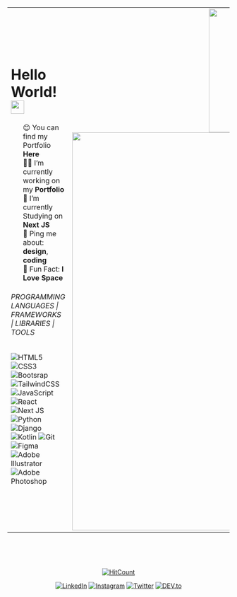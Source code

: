 <table>
  <tr>
    <td>
      <h1>Hello World! <img src="https://raw.githubusercontent.com/iampavangandhi/iampavangandhi/master/gifs/Hi.gif" width="30px"></h2>
</h1>
<ul style="list-style: none;">
  <li>😊 You can find my Portfolio <b>Here</b></li>
  <li>👨‍💻 I’m currently working on my <b>Portfolio</b></li>
  <li>🌱 I’m currently Studying on <b>Next JS</b></li>
  <li>💬 Ping me about: <b>design</b>, <b>coding</b></li>
  <li>🔭 Fun Fact: <b>I Love Space</b></li>
</ul>
  
 ###### PROGRAMMING LANGUAGES | FRAMEWORKS | LIBRARIES | TOOLS </br>
![HTML5](https://img.shields.io/badge/-HTML5-000000?style=for-the-badge&logo=HTML5)
![CSS3](https://img.shields.io/badge/-CSS3-000000?style=for-the-badge&logo=CSS3)
![Bootsrap](https://img.shields.io/badge/-Bootstrap-000000?style=for-the-badge&logo=bootstrap)
![TailwindCSS](https://img.shields.io/badge/tailwindcss-000000?style=for-the-badge&logo=tailwind-css&logoColor=white)
![JavaScript](https://img.shields.io/badge/-JavaScript-000000?style=for-the-badge&logo=javascript)
![React](https://img.shields.io/badge/-React-000000?style=for-the-badge&logo=react)
![Next JS](https://img.shields.io/badge/Next-black?style=for-the-badge&logo=next.js&logoColor=white)
![Python](https://img.shields.io/badge/-Python-000000?style=for-the-badge&logo=python)
![Django](https://img.shields.io/badge/-Django-000000?style=for-the-badge&logo=django)
![Kotlin](https://img.shields.io/badge/-Kotlin-000000?style=for-the-badge&logo=kotlin)
![Git](http://img.shields.io/badge/-Git-000000?style=for-the-badge&logo=Git)
![Figma](http://img.shields.io/badge/-Figma-000000?style=for-the-badge&logo=figma)
![Adobe Illustrator](https://img.shields.io/badge/-Adobe%20Illustrator-000000?style=for-the-badge&logo=Adobe%20Illustrator)
![Adobe Photoshop](https://img.shields.io/badge/-Photoshop-000000?style=for-the-badge&logo=Adobe%20Photoshop&logoColor=31A8FF&labelColor=000000)

</p>
      </td>   
     <td>
<div align=center>
  <a href="#" title="Trungquandev">
    <img width="280" src="https://github-readme-stats.vercel.app/api/top-langs/?username=Sonia-Uwamahoro&hide=c%23,powershell,Mathematica,Ruby,Objective-C,Objective-C%2b%2b,Cuda&title_color=ffffff&text_color=ffffff&icon_color=61dafb&bg_color=000000&langs_count=8&layout=compact&border_color=61dafb&hide_border=true" />
    <br/>
  </a>
  <a href="#" title="Trungquandev">
    <img width="900" src="https://github-readme-stats.vercel.app/api?username=Sonia-Uwamahoro&show_icons=true&theme=react&title_color=ffffff&bg_color=000000&border_color=ffffff&hide_border=true" />
  </a>
</div>
     </td>
   </tr>
</table>
<br/><br/><br/>

<div align="center">

[![HitCount](http://hits.dwyl.com/ABSphreak/ABSphreak.svg)](http://hits.dwyl.com/ABSphreak/ABSphreak)


<a href="https://www.linkedin.com/in/sonia-uwamahoro" target="_blank"><img src="https://img.shields.io/badge/LinkedIn-%230077B5.svg?&style=flat-square&logo=linkedin&logoColor=white" alt="LinkedIn"></a>
<a href="https://www.instagram.com/sonie.a_" target="_blank"><img src="https://img.shields.io/badge/Instagram-%23E4405F.svg?&style=flat-square&logo=instagram&logoColor=white" alt="Instagram"></a>
<a href="https://twitter.com/SoniaUwamahoro" target="_blank"><img src="https://img.shields.io/badge/Twitter-%231877F2.svg?&style=flat-square&logo=twitter&logoColor=white" alt="Twitter"></a>
<a href="https://dev.to/soniauwamahoro" target="_blank"><img src="https://img.shields.io/badge/DEV-%230A0A0A.svg?&style=flat-square&logo=DEV.to&logoColor=white" alt="DEV.to"></a>

</div>

